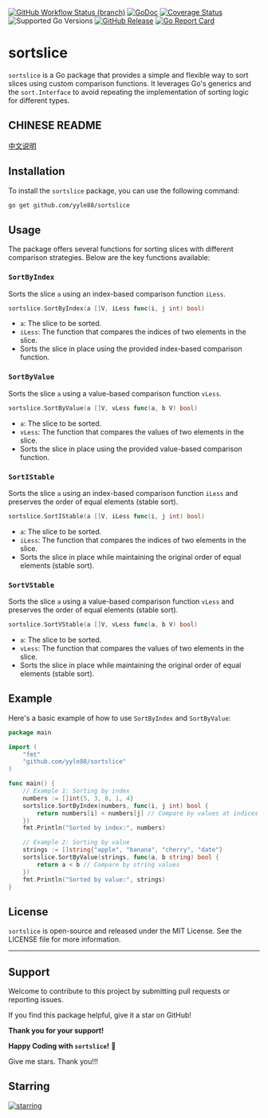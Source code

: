 [![GitHub Workflow Status (branch)](https://img.shields.io/github/actions/workflow/status/yyle88/sortslice/release.yml?branch=main&label=BUILD)](https://github.com/yyle88/sortslice/actions/workflows/release.yml?query=branch%3Amain)
[![GoDoc](https://pkg.go.dev/badge/github.com/yyle88/sortslice)](https://pkg.go.dev/github.com/yyle88/sortslice)
[![Coverage Status](https://img.shields.io/coveralls/github/yyle88/sortslice/master.svg)](https://coveralls.io/github/yyle88/sortslice?branch=main)
![Supported Go Versions](https://img.shields.io/badge/Go-1.22%2C%201.23-lightgrey.svg)
[![GitHub Release](https://img.shields.io/github/release/yyle88/sortslice.svg)](https://github.com/yyle88/sortslice/releases)
[![Go Report Card](https://goreportcard.com/badge/github.com/yyle88/sortslice)](https://goreportcard.com/report/github.com/yyle88/sortslice)

# sortslice

`sortslice` is a Go package that provides a simple and flexible way to sort slices using custom comparison functions. It leverages Go's generics and the `sort.Interface` to avoid repeating the implementation of sorting logic for different types.

## CHINESE README

[中文说明](README.zh.md)

## Installation

To install the `sortslice` package, you can use the following command:

```bash
go get github.com/yyle88/sortslice
```

## Usage

The package offers several functions for sorting slices with different comparison strategies. Below are the key functions available:

### `SortByIndex`

Sorts the slice `a` using an index-based comparison function `iLess`.

```go
sortslice.SortByIndex(a []V, iLess func(i, j int) bool)
```

- `a`: The slice to be sorted.
- `iLess`: The function that compares the indices of two elements in the slice.
- Sorts the slice in place using the provided index-based comparison function.

### `SortByValue`

Sorts the slice `a` using a value-based comparison function `vLess`.

```go
sortslice.SortByValue(a []V, vLess func(a, b V) bool)
```

- `a`: The slice to be sorted.
- `vLess`: The function that compares the values of two elements in the slice.
- Sorts the slice in place using the provided value-based comparison function.

### `SortIStable`

Sorts the slice `a` using an index-based comparison function `iLess` and preserves the order of equal elements (stable sort).

```go
sortslice.SortIStable(a []V, iLess func(i, j int) bool)
```

- `a`: The slice to be sorted.
- `iLess`: The function that compares the indices of two elements in the slice.
- Sorts the slice in place while maintaining the original order of equal elements (stable sort).

### `SortVStable`

Sorts the slice `a` using a value-based comparison function `vLess` and preserves the order of equal elements (stable sort).

```go
sortslice.SortVStable(a []V, vLess func(a, b V) bool)
```

- `a`: The slice to be sorted.
- `vLess`: The function that compares the values of two elements in the slice.
- Sorts the slice in place while maintaining the original order of equal elements (stable sort).

## Example

Here's a basic example of how to use `SortByIndex` and `SortByValue`:

```go
package main

import (
	"fmt"
	"github.com/yyle88/sortslice"
)

func main() {
	// Example 1: Sorting by index
	numbers := []int{5, 3, 8, 1, 4}
	sortslice.SortByIndex(numbers, func(i, j int) bool {
		return numbers[i] < numbers[j] // Compare by values at indices
	})
	fmt.Println("Sorted by index:", numbers)

	// Example 2: Sorting by value
	strings := []string{"apple", "banana", "cherry", "date"}
	sortslice.SortByValue(strings, func(a, b string) bool {
		return a < b // Compare by string values
	})
	fmt.Println("Sorted by value:", strings)
}
```

## License

`sortslice` is open-source and released under the MIT License. See the LICENSE file for more information.

---

## Support

Welcome to contribute to this project by submitting pull requests or reporting issues.

If you find this package helpful, give it a star on GitHub!

**Thank you for your support!**

**Happy Coding with `sortslice`!** 🎉

Give me stars. Thank you!!!

## Starring

[![starring](https://starchart.cc/yyle88/sortslice.svg?variant=adaptive)](https://starchart.cc/yyle88/sortslice)
